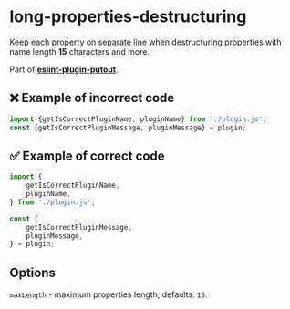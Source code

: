 # long-properties-destructuring

Keep each property on separate line when destructuring properties with name length **15** characters and more.

Part of [**eslint-plugin-putout**](https://github.com/coderaiser/putout/tree/master/packages/eslint-plugin-putout#rules).

## ❌ Example of incorrect code

```js
import {getIsCorrectPluginName, pluginName} from './plugin.js';
const {getIsCorrectPluginMessage, pluginMessage} = plugin;
```

## ✅ Example of correct code

```js
import {
    getIsCorrectPluginName,
    pluginName,
} from './plugin.js';

const {
    getIsCorrectPluginMessage,
    pluginMessage,
} = plugin;
```

## Options

`maxLength` - maximum properties length, defaults: `15`.
